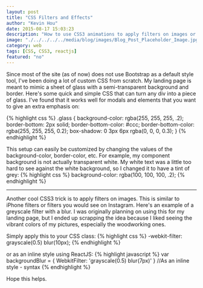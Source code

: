 ```yaml
---
layout: post
title: "CSS Filters and Effects"
author: "Kevin Hou"
date: 2015-08-17 15:03:23
description: "How to use CSS3 animations to apply filters on images or divs."
image: "./../../../../media/blog/images/Blog_Post_Placeholder_Image.jpg"
category: web
tags: [CSS, CSS3, reactjs]
featured: "no"
---
```


Since most of the site (as of now) does not use Bootstrap as a default style tool, I've been doing a lot of custom CSS from scratch. My landing page is meant to mimic a sheet of glass with a semi-transparent background and border. Here's some quick and simple CSS that can turn any div into a piece of glass. I've found that it works well for modals and elements that you want to give an extra emphasis on:

{% highlight css %}
.glass {
  background-color: rgba(255, 255, 255, .2);
  border-bottom: 2px solid;
  border-bottom-color: #ccc;
  border-bottom-color: rgba(255, 255, 255, 0.2);
  box-shadow: 0 3px 6px rgba(0, 0, 0, 0.3);
}
{% endhighlight %}

This setup can easily be customized by changing the values of the background-color, border-color, etc. For example, my component background is not actually transparent white. My white text was a little too hard to see against the white background, so I changed it to have a tint of grey:
{% highlight css %}
background-color: rgba(100, 100, 100, .2);
{% endhighlight %}

<hr />

Another cool CSS3 trick is to apply filters on images. This is similar to iPhone filters or filters you would see on Instagram. Here's an example of a greyscale filter with a blur. I was originally planning on using this for my landing page, but I ended up scrapping the idea because I liked seeing the vibrant colors of my pictures, especially the woodworking ones.

Simply apply this to your CSS class:
{% highlight css %}
-webkit-filter: grayscale(0.5) blur(10px);
{% endhighlight %}

or as an inline style using ReactJS:
{% highlight javascript %}
var backgroundBlur = {
  WebkitFilter: 'grayscale(0.5) blur(7px)'
} //As an inline style - syntax
{% endhighlight %}

Hope this helps.
